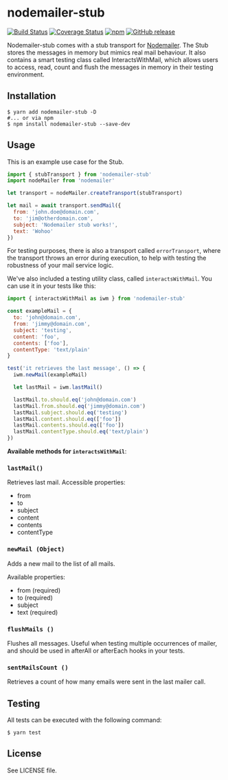 # nodemailer-stub

[![Build Status](https://travis-ci.org/LimeDeck/nodemailer-stub.svg?branch=master)](https://travis-ci.org/LimeDeck/nodemailer-stub)
[![Coverage Status](https://coveralls.io/repos/github/LimeDeck/nodemailer-stub/badge.svg?branch=master)](https://coveralls.io/github/LimeDeck/nodemailer-stub?branch=master)
[![npm](https://img.shields.io/npm/dt/nodemailer-stub.svg)](https://www.npmjs.com/package/nodemailer-stub)
[![GitHub release](https://img.shields.io/github/release/limedeck/nodemailer-stub.svg)]()

Nodemailer-stub comes with a stub transport for [Nodemailer](https://github.com/nodemailer/nodemailer). The Stub stores the messages in memory but mimics real mail behaviour. It also contains a smart testing class called InteractsWithMail, which allows users to access, read, count and flush the messages in memory in their testing environment.

## Installation
```console
$ yarn add nodemailer-stub -D
#... or via npm
$ npm install nodemailer-stub --save-dev
```

## Usage
This is an example use case for the Stub.

```javascript
import { stubTransport } from 'nodemailer-stub'
import nodeMailer from 'nodemailer'

let transport = nodeMailer.createTransport(stubTransport)

let mail = await transport.sendMail({
  from: 'john.doe@domain.com',
  to: 'jim@otherdomain.com',
  subject: 'Nodemailer stub works!',
  text: 'Wohoo'
})
```

For testing purposes, there is also a transport called `errorTransport`, where
the transport throws an error during execution, to help with testing the
robustness of your mail service logic.

We've also included a testing utility class, called `interactsWithMail`. You can use it in your tests like this:

```javascript
import { interactsWithMail as iwm } from 'nodemailer-stub'

const exampleMail = {
  to: 'john@domain.com',
  from: 'jimmy@domain.com',
  subject: 'testing',
  content: 'foo',
  contents: ['foo'],
  contentType: 'text/plain'
}

test('it retrieves the last message', () => {
  iwm.newMail(exampleMail)

  let lastMail = iwm.lastMail()

  lastMail.to.should.eq('john@domain.com')
  lastMail.from.should.eq('jimmy@domain.com')
  lastMail.subject.should.eq('testing')
  lastMail.content.should.eq(['foo'])
  lastMail.contents.should.eq(['foo'])
  lastMail.contentType.should.eq('text/plain')
})
```

**Available methods for `interactsWithMail`**:
### `lastMail()`
Retrieves last mail.
Accessible properties:

- from
- to
- subject
- content
- contents
- contentType

### `newMail (Object)`
Adds a new mail to the list of all mails.

Available properties:

- from (required)
- to (required)
- subject
- text (required)

### `flushMails ()`
Flushes all messages. Useful when testing multiple occurrences of mailer, and should be used in afterAll or afterEach hooks in your tests.

### `sentMailsCount ()`
Retrieves a count of how many emails were sent in the last mailer call.

## Testing
All tests can be executed with the following command:

```console
$ yarn test
```

## License
See LICENSE file.
